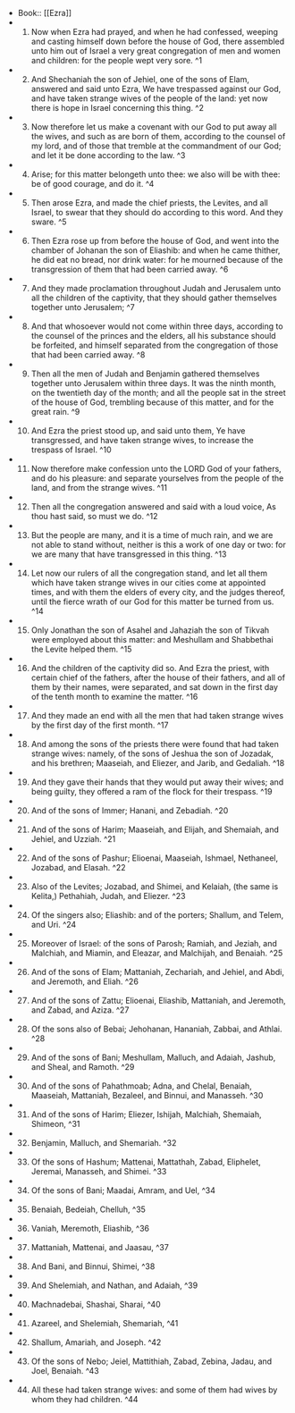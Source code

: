 - Book:: [[Ezra]]
- 1. Now when Ezra had prayed, and when he had confessed, weeping and casting himself down before the house of God, there assembled unto him out of Israel a very great congregation of men and women and children: for the people wept very sore. ^1
- 2. And Shechaniah the son of Jehiel, one of the sons of Elam, answered and said unto Ezra, We have trespassed against our God, and have taken strange wives of the people of the land: yet now there is hope in Israel concerning this thing. ^2
- 3. Now therefore let us make a covenant with our God to put away all the wives, and such as are born of them, according to the counsel of my lord, and of those that tremble at the commandment of our God; and let it be done according to the law. ^3
- 4. Arise; for this matter belongeth unto thee: we also will be with thee: be of good courage, and do it. ^4
- 5. Then arose Ezra, and made the chief priests, the Levites, and all Israel, to swear that they should do according to this word. And they sware. ^5
- 6. Then Ezra rose up from before the house of God, and went into the chamber of Johanan the son of Eliashib: and when he came thither, he did eat no bread, nor drink water: for he mourned because of the transgression of them that had been carried away. ^6
- 7. And they made proclamation throughout Judah and Jerusalem unto all the children of the captivity, that they should gather themselves together unto Jerusalem; ^7
- 8. And that whosoever would not come within three days, according to the counsel of the princes and the elders, all his substance should be forfeited, and himself separated from the congregation of those that had been carried away. ^8
- 9. Then all the men of Judah and Benjamin gathered themselves together unto Jerusalem within three days. It was the ninth month, on the twentieth day of the month; and all the people sat in the street of the house of God, trembling because of this matter, and for the great rain. ^9
- 10. And Ezra the priest stood up, and said unto them, Ye have transgressed, and have taken strange wives, to increase the trespass of Israel. ^10
- 11. Now therefore make confession unto the LORD God of your fathers, and do his pleasure: and separate yourselves from the people of the land, and from the strange wives. ^11
- 12. Then all the congregation answered and said with a loud voice, As thou hast said, so must we do. ^12
- 13. But the people are many, and it is a time of much rain, and we are not able to stand without, neither is this a work of one day or two: for we are many that have transgressed in this thing. ^13
- 14. Let now our rulers of all the congregation stand, and let all them which have taken strange wives in our cities come at appointed times, and with them the elders of every city, and the judges thereof, until the fierce wrath of our God for this matter be turned from us. ^14
- 15. Only Jonathan the son of Asahel and Jahaziah the son of Tikvah were employed about this matter: and Meshullam and Shabbethai the Levite helped them. ^15
- 16. And the children of the captivity did so. And Ezra the priest, with certain chief of the fathers, after the house of their fathers, and all of them by their names, were separated, and sat down in the first day of the tenth month to examine the matter. ^16
- 17. And they made an end with all the men that had taken strange wives by the first day of the first month. ^17
- 18. And among the sons of the priests there were found that had taken strange wives: namely, of the sons of Jeshua the son of Jozadak, and his brethren; Maaseiah, and Eliezer, and Jarib, and Gedaliah. ^18
- 19. And they gave their hands that they would put away their wives; and being guilty, they offered a ram of the flock for their trespass. ^19
- 20. And of the sons of Immer; Hanani, and Zebadiah. ^20
- 21. And of the sons of Harim; Maaseiah, and Elijah, and Shemaiah, and Jehiel, and Uzziah. ^21
- 22. And of the sons of Pashur; Elioenai, Maaseiah, Ishmael, Nethaneel, Jozabad, and Elasah. ^22
- 23. Also of the Levites; Jozabad, and Shimei, and Kelaiah, (the same is Kelita,) Pethahiah, Judah, and Eliezer. ^23
- 24. Of the singers also; Eliashib: and of the porters; Shallum, and Telem, and Uri. ^24
- 25. Moreover of Israel: of the sons of Parosh; Ramiah, and Jeziah, and Malchiah, and Miamin, and Eleazar, and Malchijah, and Benaiah. ^25
- 26. And of the sons of Elam; Mattaniah, Zechariah, and Jehiel, and Abdi, and Jeremoth, and Eliah. ^26
- 27. And of the sons of Zattu; Elioenai, Eliashib, Mattaniah, and Jeremoth, and Zabad, and Aziza. ^27
- 28. Of the sons also of Bebai; Jehohanan, Hananiah, Zabbai, and Athlai. ^28
- 29. And of the sons of Bani; Meshullam, Malluch, and Adaiah, Jashub, and Sheal, and Ramoth. ^29
- 30. And of the sons of Pahathmoab; Adna, and Chelal, Benaiah, Maaseiah, Mattaniah, Bezaleel, and Binnui, and Manasseh. ^30
- 31. And of the sons of Harim; Eliezer, Ishijah, Malchiah, Shemaiah, Shimeon, ^31
- 32. Benjamin, Malluch, and Shemariah. ^32
- 33. Of the sons of Hashum; Mattenai, Mattathah, Zabad, Eliphelet, Jeremai, Manasseh, and Shimei. ^33
- 34. Of the sons of Bani; Maadai, Amram, and Uel, ^34
- 35. Benaiah, Bedeiah, Chelluh, ^35
- 36. Vaniah, Meremoth, Eliashib, ^36
- 37. Mattaniah, Mattenai, and Jaasau, ^37
- 38. And Bani, and Binnui, Shimei, ^38
- 39. And Shelemiah, and Nathan, and Adaiah, ^39
- 40. Machnadebai, Shashai, Sharai, ^40
- 41. Azareel, and Shelemiah, Shemariah, ^41
- 42. Shallum, Amariah, and Joseph. ^42
- 43. Of the sons of Nebo; Jeiel, Mattithiah, Zabad, Zebina, Jadau, and Joel, Benaiah. ^43
- 44. All these had taken strange wives: and some of them had wives by whom they had children. ^44
